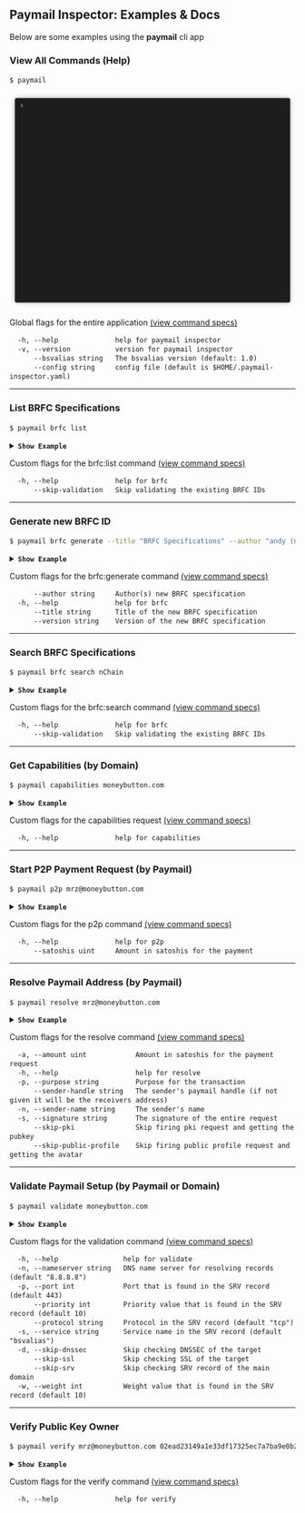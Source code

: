 ## Paymail Inspector: Examples & Docs
Below are some examples using the **paymail** cli app

### View All Commands (Help)
```bash
$ paymail
```
<img src="../.github/IMAGES/help-command.gif?raw=true&v=5" alt="Help Command">

Global flags for the entire application [(view command specs)](commands/paymail.md)
```
  -h, --help              help for paymail inspector
  -v, --version           version for paymail inspector
      --bsvalias string   The bsvalias version (default: 1.0)
      --config string     config file (default is $HOME/.paymail-inspector.yaml)
```

___


### List BRFC Specifications
```bash
$ paymail brfc list
```
<details>
<summary><strong><code>Show Example</code></strong></summary>

<img src="../.github/IMAGES/brfc-list-command.gif?raw=true&v=5" alt="BRFC List Command">
</details>

Custom flags for the brfc:list command [(view command specs)](commands/paymail_brfc.md)
```
  -h, --help              help for brfc
      --skip-validation   Skip validating the existing BRFC IDs
```

___

### Generate new BRFC ID
```bash
$ paymail brfc generate --title "BRFC Specifications" --author "andy (nChain)" --version 1
```
<details>
<summary><strong><code>Show Example</code></strong></summary>

<img src="../.github/IMAGES/brfc-generate-command.gif?raw=true&v=5" alt="BRFC Generate Command">
</details>

Custom flags for the brfc:generate command [(view command specs)](commands/paymail_brfc.md)
```
      --author string     Author(s) new BRFC specification
  -h, --help              help for brfc
      --title string      Title of the new BRFC specification
      --version string    Version of the new BRFC specification
```

___

### Search BRFC Specifications
```bash
$ paymail brfc search nChain
```
<details>
<summary><strong><code>Show Example</code></strong></summary>

<img src="../.github/IMAGES/brfc-search-command.gif?raw=true&v=5" alt="BRFC Search Command">
</details>


Custom flags for the brfc:search command [(view command specs)](commands/paymail_brfc.md)
```
  -h, --help              help for brfc
      --skip-validation   Skip validating the existing BRFC IDs
```

___

### Get Capabilities (by Domain)
```bash
$ paymail capabilities moneybutton.com
```
<details>
<summary><strong><code>Show Example</code></strong></summary>

<img src="../.github/IMAGES/capabilities-command.gif?raw=true&v=5" alt="Capabilities Command">
</details>

Custom flags for the capabilities request [(view command specs)](commands/paymail_capabilities.md)
```
  -h, --help              help for capabilities
```

___

### Start P2P Payment Request (by Paymail)
```bash
$ paymail p2p mrz@moneybutton.com
```
<details>
<summary><strong><code>Show Example</code></strong></summary>

<img src="../.github/IMAGES/p2p-command.gif?raw=true&v=5" alt="P2P Command">
</details>

Custom flags for the p2p command [(view command specs)](commands/paymail_p2p.md)
```
  -h, --help              help for p2p
      --satoshis uint     Amount in satoshis for the payment
```

___

### Resolve Paymail Address (by Paymail)
```bash
$ paymail resolve mrz@moneybutton.com
```
<details>
<summary><strong><code>Show Example</code></strong></summary>

<img src="../.github/IMAGES/resolve-command.gif?raw=true&v=5" alt="Resolve Command">
</details>

Custom flags for the resolve command [(view command specs)](commands/paymail_resolve.md)
```
  -a, --amount uint            Amount in satoshis for the payment request
  -h, --help                   help for resolve
  -p, --purpose string         Purpose for the transaction
      --sender-handle string   The sender's paymail handle (if not given it will be the receivers address)
  -n, --sender-name string     The sender's name
  -s, --signature string       The signature of the entire request
      --skip-pki               Skip firing pki request and getting the pubkey
      --skip-public-profile    Skip firing public profile request and getting the avatar
```

___

### Validate Paymail Setup (by Paymail or Domain)
```bash
$ paymail validate moneybutton.com
```
<details>
<summary><strong><code>Show Example</code></strong></summary>

<img src="../.github/IMAGES/validate-command.gif?raw=true&v=5" alt="Validate Command">
</details>

Custom flags for the validation command [(view command specs)](commands/paymail_validate.md)
```
  -h, --help                help for validate
  -n, --nameserver string   DNS name server for resolving records (default "8.8.8.8")
  -p, --port int            Port that is found in the SRV record (default 443)
      --priority int        Priority value that is found in the SRV record (default 10)
      --protocol string     Protocol in the SRV record (default "tcp")
  -s, --service string      Service name in the SRV record (default "bsvalias")
  -d, --skip-dnssec         Skip checking DNSSEC of the target
      --skip-ssl            Skip checking SSL of the target
      --skip-srv            Skip checking SRV record of the main domain
  -w, --weight int          Weight value that is found in the SRV record (default 10)
```

___

### Verify Public Key Owner
```bash
$ paymail verify mrz@moneybutton.com 02ead23149a1e33df17325ec7a7ba9e0b20c674c57c630f527d69b866aa9b65b10
```
<details>
<summary><strong><code>Show Example</code></strong></summary>

<img src="../.github/IMAGES/verify-command.gif?raw=true&v=5" alt="Verify Command">
</details>

Custom flags for the verify command [(view command specs)](commands/paymail_verify.md)
```
  -h, --help              help for verify
```